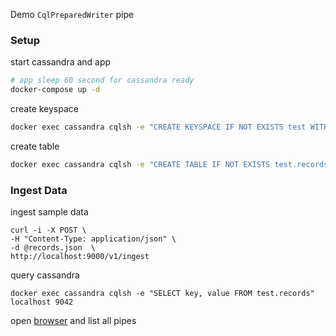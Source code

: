 Demo `CqlPreparedWriter` pipe
### Setup
start cassandra and app
```sh
# app sleep 60 second for cassandra ready
docker-compose up -d
```
create keyspace
```sh
docker exec cassandra cqlsh -e "CREATE KEYSPACE IF NOT EXISTS test WITH REPLICATION = {'class' : 'SimpleStrategy', 'replication_factor' : 1}" localhost 9042
```
create table
```sh
docker exec cassandra cqlsh -e "CREATE TABLE IF NOT EXISTS test.records (key text PRIMARY KEY, value int)" localhost 9042
```
### Ingest Data
ingest sample data
```
curl -i -X POST \
-H "Content-Type: application/json" \
-d @records.json  \
http://localhost:9000/v1/ingest
```
query cassandra
```
docker exec cassandra cqlsh -e "SELECT key, value FROM test.records" localhost 9042
```
open [browser](http://localhost:8000/v1/pipe) and list all pipes